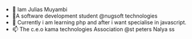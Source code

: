 - 👋  Iam Julias Muyambi
- 👀A  software development student @nugsoft technologies
- 🌱 Currently i am  learning  php and after i want specialise in javascript.
- 📫 The c.e.o kama technologies Association @st peters Nalya ss
<!---
DeveloperJulias/DeveloperJulias is a ✨ special ✨ repository because its `README.md` (this file) appears on your GitHub profile.
You can click the Preview link to take a look at your changes.
--->
